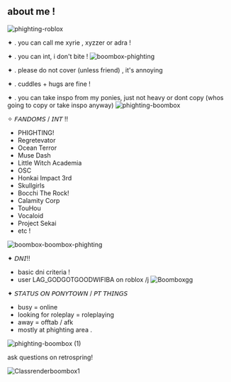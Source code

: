 ## about me ! 
![phighting-roblox](https://github.com/trinitarianrhapsody/trinitarianrhapsody/assets/170778538/5b0817de-0c78-4acc-9767-a7ee390d4ef3)

✦ . you can call me xyrie , xyzzer or adra ! 

✦ . you can int, i don't bite !
![boombox-phighting](https://github.com/trinitarianrhapsody/trinitarianrhapsody/assets/170778538/5e65e33f-86e5-408c-b116-db23795d4cfe)

✦ . please do not cover (unless friend) , it's annoying 

✦ . cuddles + hugs are fine ! 

✦ . you can take inspo from my ponies, just not heavy or dont copy (whos going to copy or take inspo anyway) 
![phighting-boombox](https://github.com/trinitarianrhapsody/trinitarianrhapsody/assets/170778538/29b0150d-dd87-4079-9157-d41af2081677)

✧ 𝘍𝘈𝘕𝘋𝘖𝘔𝘚 / 𝘐𝘕𝘛 !! 
- PHIGHTING!
- Regretevator
- Ocean Terror
- Muse Dash
- Little Witch Academia
- OSC
- Honkai Impact 3rd
- Skullgirls
- Bocchi The Rock!
- Calamity Corp
- TouHou
- Vocaloid
- Project Sekai
- etc !

![boombox-boombox-phighting](https://github.com/trinitarianrhapsody/trinitarianrhapsody/assets/170778538/e6a034d6-e64b-4a37-b34c-a52e3673367d)

✦ 𝘋𝘕𝘐!! 
- basic dni criteria !
- user LAG_GODGOTGOODWIFIBA on roblox /j
![Boomboxgg](https://github.com/trinitarianrhapsody/trinitarianrhapsody/assets/170778538/333c1bdb-ca7e-4014-9fae-376438e5b806)

✦ 𝘚𝘛𝘈𝘛𝘜𝘚 𝘖𝘕 𝘗𝘖𝘕𝘠𝘛𝘖𝘞𝘕 / 𝘗𝘛 𝘛𝘏𝘐𝘕𝘎𝘚
- busy = online
- looking for roleplay = roleplaying
- away = offtab / afk
- mostly at phighting area .

![phighting-boombox (1)](https://github.com/trinitarianrhapsody/trinitarianrhapsody/assets/170778538/3b835e45-8327-40a7-9ee0-2f87b2f9a277)


ask questions on retrospring!

![Classrenderboombox1](https://github.com/trinitarianrhapsody/trinitarianrhapsody/assets/170778538/013e5120-b83e-4c52-a5dd-a5bf726be8fb)
